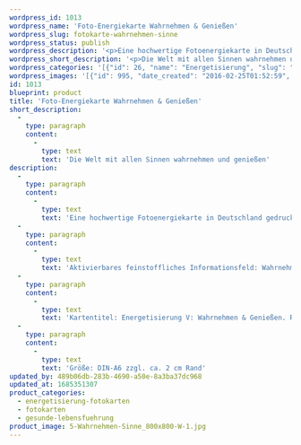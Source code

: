 ```yaml
---
wordpress_id: 1013
wordpress_name: 'Foto-Energiekarte Wahrnehmen & Genießen'
wordpress_slug: fotokarte-wahrnehmen-sinne
wordpress_status: publish
wordpress_description: '<p>Eine hochwertige Fotoenergiekarte in Deutschland gedruckt und in Handarbeit laminiert. Sie ist in Postkartengröße (DIN-A6) oder kleiner gut zu transportieren und kann auch auf den Körper aufgelegt werden.</p><p>Aktivierbares feinstoffliches Informationsfeld: Wahrnehmen und Genießen sowie dem energetischen Zugang zu den dazugehörigen universellen Wissenspools.</p><p>Kartentitel: Energetisierung V: Wahrnehmen &amp; Genießen. Reihe: Energetisierung</p><p>Größe: DIN-A6 zzgl. ca. 2 cm Rand</p><p>Andere Formate sind individuell für Sie innerhalb weniger Tage herstellbar. Bitte kontaktieren Sie uns hierfür unter <a href="mailto:info@elvedenverlag.de">info@elvedenverlag.de</a>.</p><p><a href="https://my.feenbaum.de/anwendung-energiebilder-foto-laminiert/">Anwendungshinweise      </a><a href="https://my.feenbaum.de/produktinformationen-fotokarten/">Produktinformationen</a></p>'
wordpress_short_description: '<p>Die Welt mit allen Sinnen wahrnehmen und genießen</p>'
wordpress_categories: '[{"id": 26, "name": "Energetisierung", "slug": "energetisierung-fotokarten"}, {"id": 23, "name": "Fotokarten", "slug": "fotokarten"}, {"id": 38, "name": "Gesunde Lebensf\u00fchrung", "slug": "gesunde-lebensfuehrung"}]'
wordpress_images: '[{"id": 995, "date_created": "2016-02-25T01:52:59", "date_created_gmt": "2016-02-24T23:52:59", "date_modified": "2016-02-25T01:52:59", "date_modified_gmt": "2016-02-24T23:52:59", "src": "https://my.feenbaum.de/wp-content/uploads/2016/02/5-Wahrnehmen-Sinne_800x800-W-1.jpg", "name": "5-Wahrnehmen-Sinne_800x800-W", "alt": ""}]'
id: 1013
blueprint: product
title: 'Foto-Energiekarte Wahrnehmen & Genießen'
short_description:
  -
    type: paragraph
    content:
      -
        type: text
        text: 'Die Welt mit allen Sinnen wahrnehmen und genießen'
description:
  -
    type: paragraph
    content:
      -
        type: text
        text: 'Eine hochwertige Fotoenergiekarte in Deutschland gedruckt und in Handarbeit laminiert. Sie ist in Postkartengröße (DIN-A6) oder kleiner gut zu transportieren und kann auch auf den Körper aufgelegt werden.'
  -
    type: paragraph
    content:
      -
        type: text
        text: 'Aktivierbares feinstoffliches Informationsfeld: Wahrnehmen und Genießen sowie dem energetischen Zugang zu den dazugehörigen universellen Wissenspools.'
  -
    type: paragraph
    content:
      -
        type: text
        text: 'Kartentitel: Energetisierung V: Wahrnehmen & Genießen. Reihe: Energetisierung'
  -
    type: paragraph
    content:
      -
        type: text
        text: 'Größe: DIN-A6 zzgl. ca. 2 cm Rand'
updated_by: 489b06db-283b-4690-a50e-8a3ba37dc968
updated_at: 1685351307
product_categories:
  - energetisierung-fotokarten
  - fotokarten
  - gesunde-lebensfuehrung
product_image: 5-Wahrnehmen-Sinne_800x800-W-1.jpg
---
```

